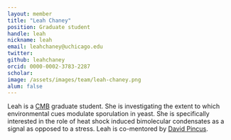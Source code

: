 ```yaml
---
layout: member
title: "Leah Chaney"
position: Graduate student
handle: leah
nickname: leah
email: leahchaney@uchicago.edu 
twitter: 
github: leahchaney
orcid: 0000-0002-3783-2287
scholar: 
image: /assets/images/team/leah-chaney.png
alum: false
---
```

Leah is a [CMB] graduate student. She is investigating the extent to which environmental cues modulate sporulation in yeast. She is specifically interested in the role of heat shock induced bimolecular condensates as a signal as opposed to a stress. Leah is co-mentored by [David Pincus].

[CMB]: https://camb.uchicago.edu/
[David Pincus]: https://pincuslab.uchicago.edu/
